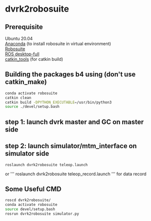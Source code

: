 # dvrk2robosuite

## Prerequisite
Ubuntu 20.04  
[Anaconda](https://docs.anaconda.com/free/anaconda/install/linux/) (to install robosuite in virtual environment)  
[Robosuite](https://robosuite.ai/docs/installation.html)  
[ROS desktop-full](http://wiki.ros.org/noetic/Installation/Ubuntu)  
[catkin_tools](https://catkin-tools.readthedocs.io/en/latest/installing.html) (for catkin build)  

## Building the packages b4 using (don't use catkin_make)
```bash
conda activate robosuite  
catkin clean
catkin build -DPYTHON_EXECUTABLE=/usr/bin/python3  
source ./devel/setup.bash  
```

## step 1: launch dvrk master and GC on master side

## step 2: launch simulator/mtm_interface on simulator side
```
roslaunch dvrk2robosuite teleop.launch
```
or
'''
roslaunch dvrk2robosuite teleop_record.launch
'''
for data record

## Some Useful CMD
```bash
roscd dvrk2robosuite/   
conda activate robosuite  
source devel/setup.bash  
rosrun dvrk2robosuite simulator.py  
```